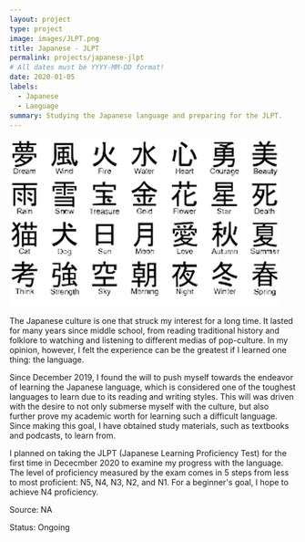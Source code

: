 ```yaml
---
layout: project
type: project
image: images/JLPT.png
title: Japanese - JLPT
permalink: projects/japanese-jlpt
# All dates must be YYYY-MM-DD format!
date: 2020-01-05
labels:
  - Japanese
  - Language
summary: Studying the Japanese language and preparing for the JLPT.
---
```


<img class="ui medium right floated rounded image" src="../images/japanese_kanji.png">

The Japanese culture is one that struck my interest for a long time. It lasted for many years since middle school, from reading traditional history and folklore to watching and listening to different medias of pop-culture. In my opinion, however, I felt the experience can be the greatest if I learned one thing: the language.

Since December 2019, I found the will to push myself towards the endeavor of learning the Japanese language, which is considered one of the toughest languages to learn due to its reading and writing styles. This will was driven with the desire to not only submerse myself with the culture, but also further prove my academic worth for learning such a difficult language. Since making this goal, I have obtained study materials, such as textbooks and podcasts, to learn from.

I planned on taking the JLPT (Japanese Learning Proficiency Test) for the first time in Dececmber 2020 to examine my progress with the language. The level of proficiency measured by the exam comes in 5 steps from less to most proficient: N5, N4, N3, N2, and N1. For a beginner's goal, I hope to achieve N4 proficiency. 

Source: NA

Status: Ongoing
